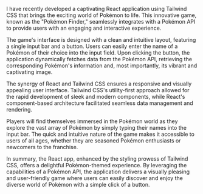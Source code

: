 I have recently developed a captivating React application using Tailwind CSS that brings the exciting world of Pokémon to life. This innovative game, known as the "Pokémon Finder," seamlessly integrates with a Pokémon API to provide users with an engaging and interactive experience.

The game's interface is designed with a clean and intuitive layout, featuring a single input bar and a button. Users can easily enter the name of a Pokémon of their choice into the input field. Upon clicking the button, the application dynamically fetches data from the Pokémon API, retrieving the corresponding Pokémon's information and, most importantly, its vibrant and captivating image.

The synergy of React and Tailwind CSS ensures a responsive and visually appealing user interface. Tailwind CSS's utility-first approach allowed for the rapid development of sleek and modern components, while React's component-based architecture facilitated seamless data management and rendering.

Players will find themselves immersed in the Pokémon world as they explore the vast array of Pokémon by simply typing their names into the input bar. The quick and intuitive nature of the game makes it accessible to users of all ages, whether they are seasoned Pokémon enthusiasts or newcomers to the franchise.

In summary, the React app, enhanced by the styling prowess of Tailwind CSS, offers a delightful Pokémon-themed experience. By leveraging the capabilities of a Pokémon API, the application delivers a visually pleasing and user-friendly game where users can easily discover and enjoy the diverse world of Pokémon with a simple click of a button.
